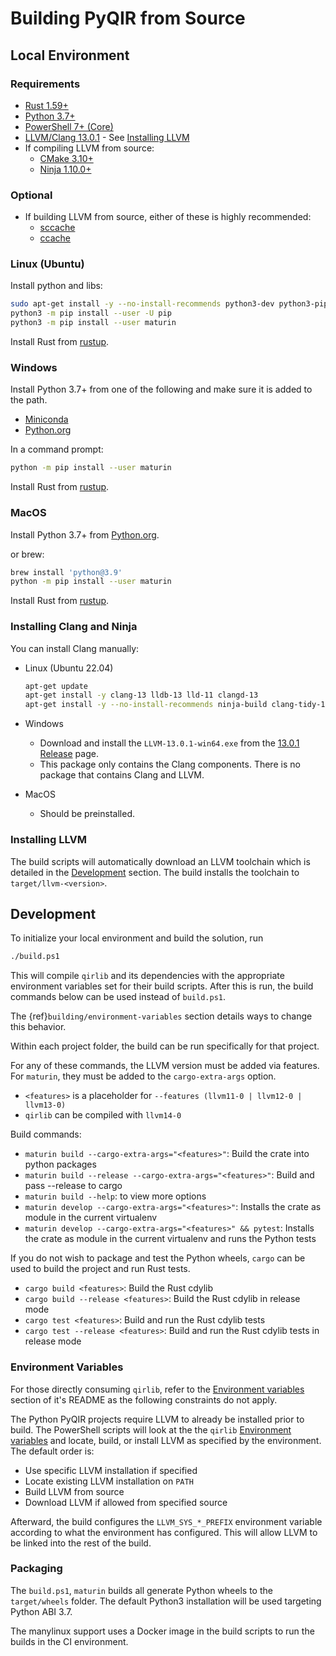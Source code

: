 # Building PyQIR from Source

## Local Environment

### Requirements

- [Rust 1.59+](https://rustup.rs/)
- [Python 3.7+](https://www.python.org)
- [PowerShell 7+
  (Core)](https://github.com/powershell/powershell#get-powershell)
- [LLVM/Clang 13.0.1](https://llvm.org/) - See [Installing
  LLVM](#installing-llvm)
- If compiling LLVM from source:
  - [CMake 3.10+](https://github.com/Kitware/CMake/releases/tag/v3.10.3)
  - [Ninja 1.10.0+](https://ninja-build.org/)

### Optional

- If building LLVM from source, either of these is highly recommended:
  - [sccache](https://github.com/mozilla/sccache)
  - [ccache](https://github.com/ccache/ccache)

### Linux (Ubuntu)

Install python and libs:

```bash
sudo apt-get install -y --no-install-recommends python3-dev python3-pip
python3 -m pip install --user -U pip
python3 -m pip install --user maturin
```

Install Rust from [rustup](https://rustup.rs/).

### Windows

Install Python 3.7+ from one of the following and make sure it is added to the
path.

- [Miniconda](https://docs.conda.io/en/latest/miniconda.html#latest-miniconda-installer-links)
- [Python.org](https://www.python.org/downloads/)

In a command prompt:

```bash
python -m pip install --user maturin
```

Install Rust from [rustup](https://rustup.rs/).

### MacOS

Install Python 3.7+ from [Python.org](https://www.python.org/downloads/macos/).

or brew:

```bash
brew install 'python@3.9'
python -m pip install --user maturin
```

Install Rust from [rustup](https://rustup.rs/).

### Installing Clang and Ninja

You can install Clang manually:

- Linux (Ubuntu 22.04)

  ```bash
  apt-get update
  apt-get install -y clang-13 lldb-13 lld-11 clangd-13
  apt-get install -y --no-install-recommends ninja-build clang-tidy-13 build-essential
  ```

- Windows
  - Download and install the `LLVM-13.0.1-win64.exe` from the [13.0.1
    Release](https://github.com/llvm/llvm-project/releases/tag/llvmorg-13.0.1)
    page.
  - This package only contains the Clang components. There is no package that
    contains Clang and LLVM.
- MacOS
  - Should be preinstalled.

### Installing LLVM

The build scripts will automatically download an LLVM toolchain which is
detailed in the [Development](#development) section. The build installs the
toolchain to `target/llvm-<version>`.

## Development

To initialize your local environment and build
the solution, run

```bash
./build.ps1
```

This will compile `qirlib` and its dependencies with the appropriate environment
variables set for their build scripts. After this is run, the build commands
below can be used instead of `build.ps1`.

The {ref}`building/environment-variables` section
details ways to change this behavior.

Within each project folder, the build can be run specifically for that project.

For any of these commands, the LLVM version must be added via features. For `maturin`,
they must be added to the `cargo-extra-args` option.

- `<features>` is a placeholder for `--features (llvm11-0 | llvm12-0 | llvm13-0)`
- `qirlib` can be compiled with `llvm14-0`

Build commands:

- `maturin build --cargo-extra-args="<features>"`: Build the crate into python packages
- `maturin build --release --cargo-extra-args="<features>"`: Build and pass --release to cargo
- `maturin build --help`: to view more options
- `maturin develop --cargo-extra-args="<features>"`: Installs the crate as module in the current virtualenv
- `maturin develop --cargo-extra-args="<features>" && pytest`: Installs the crate as module in the current
  virtualenv and runs the Python tests

If you do not wish to package and test the Python wheels, `cargo` can be used to
build the project and run Rust tests.

- `cargo build <features>`: Build the Rust cdylib
- `cargo build --release <features>`: Build the Rust cdylib in release mode
- `cargo test <features>`: Build and run the Rust cdylib tests
- `cargo test --release <features>`: Build and run the Rust cdylib tests in release mode

### Environment Variables

For those directly consuming `qirlib`, refer to the
[Environment variables](https://github.com/qir-alliance/pyqir/blob/main/qirlib/README.md#environment-variables)
section of it's README as the following constraints do not apply.

The Python PyQIR projects require LLVM to already be installed prior to build.
The PowerShell scripts will look at the the `qirlib`
[Environment variables](https://github.com/qir-alliance/pyqir/blob/main/qirlib/README.md#environment-variables)
and locate, build, or install LLVM as specified by the environment. The
default order is:

- Use specific LLVM installation if specified
- Locate existing LLVM installation on `PATH`
- Build LLVM from source
- Download LLVM if allowed from specified source

Afterward, the build configures the `LLVM_SYS_*_PREFIX` environment variable
according to what the environment has configured. This will allow LLVM to
be linked into the rest of the build.

### Packaging

The `build.ps1`, `maturin` builds all generate Python wheels to the
`target/wheels` folder. The default Python3 installation will be used targeting
Python ABI 3.7.

The manylinux support uses a Docker image in the build scripts to run the builds
in the CI environment.
